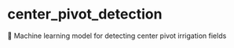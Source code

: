 # center_pivot_detection
:corn: Machine learning model for detecting center pivot irrigation fields
